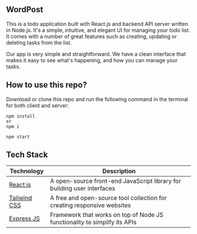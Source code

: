 ## WordPost
This is a todo application built with React.js and backend API server written in Node.js. It's a simple, intuitive, and elegant UI for managing your todo list. It comes with a number of great features such as creating, updating or deleting tasks from the list.

Our app is very simple and straightforward. We have a clean interface that makes it easy to see what's happening, and how you can manage your tasks.

## How to use this repo?

Download or clone this repo and run the following command in the terminal for both client and server:

```
npm install
or
npm i

npm start
```


## Tech Stack

| Technology                                                                             | Description                                                               |
| -------------------------------------------------------------------------------------- | ------------------------------------------------------------------------- |
| [React.js](https://react.dev/)                                                         | A open-source front-end JavaScript library for building user interfaces   |                     |
| [Tailwind CSS](https://tailwindcss.com/)                                               | A free and open-source tool collection for creating responsive websites   | 
| [Express JS](https://expressjs.com/)                                                   | Framework that works on top of Node JS functionality to simplify its APIs |
